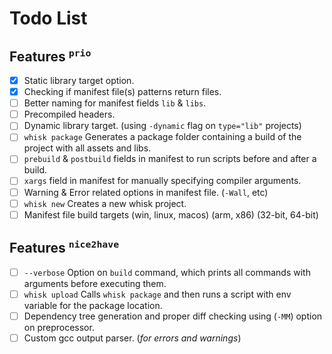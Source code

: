 # Todo List

## Features <sup>`prio`</sup>
- [x] Static library target option.
- [x] Checking if manifest file(s) patterns return files.
- [ ] Better naming for manifest fields `lib` & `libs`.
- [ ] Precompiled headers.
- [ ] Dynamic library target. (using `-dynamic` flag on `type="lib"` projects)
- [ ] `whisk package` Generates a package folder containing a build of the project with all assets and libs.
- [ ] `prebuild` & `postbuild` fields in manifest to run scripts before and after a build.
- [ ] `xargs` field in manifest for manually specifying compiler arguments.
- [ ] Warning & Error related options in manifest file. (`-Wall`, etc)
- [ ] `whisk new` Creates a new whisk project.
- [ ] Manifest file build targets (win, linux, macos) (arm, x86) (32-bit, 64-bit)

## Features <sup>`nice2have`</sup>
- [ ] `--verbose` Option on `build` command, which prints all commands with arguments before executing them.
- [ ] `whisk upload` Calls `whisk package` and then runs a script with env variable for the package location.
- [ ] Dependency tree generation and proper diff checking using (`-MM`) option on preprocessor.
- [ ] Custom gcc output parser. (*for errors and warnings*)
